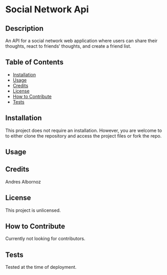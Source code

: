 # Social Network Api

## Description
An API for a social network web application where users can share their thoughts, react to friends’ thoughts, and create a friend list.

## Table of Contents
- [Installation](#installation)
- [Usage](#usage)
- [Credits](#credits)
- [License](#license)
- [How to Contribute](#how-to-contribute)
- [Tests](#tests)

## Installation
This project does not require an installation. However, you are welcome to to either clone the repository and access the project files or fork the repo.

## Usage

## Credits
Andres Albornoz

## License
This project is unlicensed.

## How to Contribute
Currently not looking for contributors.

## Tests
Tested at the time of deployment.
